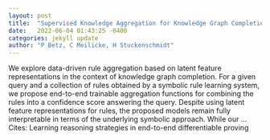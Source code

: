 ```yaml
---
layout: post
title:  "Supervised Knowledge Aggregation for Knowledge Graph Completion"
date:   2022-06-04 01:43:25 -0400
categories: jekyll update
author: "P Betz, C Meilicke, H Stuckenschmidt"
---
```

We explore data-driven rule aggregation based on latent feature representations in the context of knowledge graph completion. For a given query and a collection of rules obtained by a symbolic rule learning system, we propose end-to-end trainable aggregation functions for combining the rules into a confidence score answering the query. Despite using latent feature representations for rules, the proposed models remain fully interpretable in terms of the underlying symbolic approach. While our … Cites: ‪Learning reasoning strategies in end-to-end differentiable proving‬